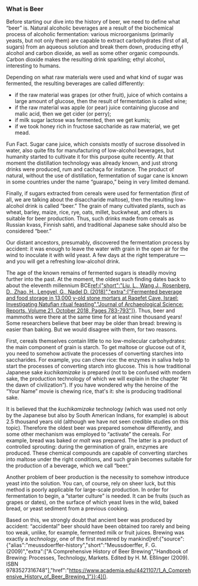 ### What is Beer

Before starting our dive into the history of beer, we need to define what “beer” is. Natural alcoholic beverages are a result of the biochemical process of alcoholic fermentation: various microorganisms (primarily yeasts, but not only them) are capable to extract carbohydrates (first of all, sugars) from an aqueous solution and break them down, producing ethyl alcohol and carbon dioxide, as well as some other organic compounds. Carbon dioxide makes the resulting drink sparkling; ethyl alcohol, interesting to humans.

Depending on what raw materials were used and what kind of sugar was fermented, the resulting beverages are called differently:
  * if the raw material was grapes (or other fruit), juice of which contains a large amount of glucose, then the result of fermentation is called wine;
  * if the raw material was apple (or pear) juice containing glucose and malic acid, then we get cider (or perry);
  * if milk sugar lactose was fermented, then we get kumis;
  * if we took honey rich in fructose saccharide as raw material, we get mead.

Fun Fact. Sugar cane juice, which consists mostly of sucrose dissolved in water, also quite fits for manufacturing of low-alcohol beverages, but humanity started to cultivate it for this purpose quite recently. At that moment the distillation technology was already known, and just strong drinks were produced, rum and cachaça for instance. The product of natural, without the use of distillation, fermentation of sugar cane is known in some countries under the name “guarapo,” being in very limited demand.

Finally, if sugars extracted from cereals were used for fermentation (first of all, we are talking about the disaccharide maltose), then the resulting low-alcohol drink is called “beer.” The grain of many cultivated plants, such as wheat, barley, maize, rice, rye, oats, millet, buckwheat, and others is suitable for beer production. Thus, such drinks made from cereals as Russian kvass, Finnish sahti, and traditional Japanese sake should also be considered “beer.”

Our distant ancestors, presumably, discovered the fermentation process by accident: it was enough to leave the water with grain in the open air for the wind to inoculate it with wild yeast. A few days at the right temperature — and you will get a refreshing low-alcohol drink.

The age of the known remains of fermented sugars is steadily moving further into the past. At the moment, the oldest such finding dates back to about the eleventh millennium BCE[ref:{"short":"Liu, L., Wang J., Rosenberg, D., Zhao, H., Lengyel, G., Nadel D. (2018)","extra":["Fermented beverage and food storage in 13,000 y-old stone mortars at Raqefet Cave, Israel: Investigating Natufian ritual feasting","Journal of Archaeological Science: Reports. Volume 21, October 2018, Pages 783-793"]}](https://www.sciencedirect.com/science/article/abs/pii/S2352409X18303468). Thus, beer and mammoths were there at the same time for at least nine thousand years! Some researchers believe that beer may be older than bread: brewing is easier than baking. But we would disagree with them, for two reasons.

First, cereals themselves contain little to no low-molecular carbohydrates: the main component of grain is starch. To get maltose or glucose out of it, you need to somehow activate the processes of converting starches into saccharides. For example, you can chew rice: the enzymes in saliva help to start the processes of converting starch into glucose. This is how traditional Japanese sake *kuchikamizake* is prepared (not to be confused with modern sake, the production technology of which we will explain in the chapter “At the dawn of civilization”). If you have wondered why the heroine of the “Your Name” movie is chewing rice, that's it: she is producing traditional sake.

It is believed that the *kuchikamizake* technology (which was used not only by the Japanese but also by South American Indians, for example) is about 2.5 thousand years old (although we have not seen credible studies on this topic). Therefore the oldest beer was prepared somehow differently, and some other mechanism was employed to “activate” the cereals. For example, bread was baked or *malt* was prepared. The latter is a product of controlled sprouting: during the germination of grain, enzymes are produced. These chemical compounds are capable of converting starches into maltose under the right conditions, and such grain becomes suitable for the production of a beverage, which we call “beer.”

Another problem of beer production is the necessity to somehow introduce yeast into the solution. You can, of course, rely on sheer luck, but this method is poorly applicable for large-scale production. In order for fermentation to begin, a “starter culture” is needed. It can be fruits (such as grapes or dates), on the surface of which yeast lives in the wild, baked bread, or yeast sediment from a previous cooking.

Based on this, we strongly doubt that ancient beer was produced by accident: “accidental” beer should have been obtained too rarely and being too weak, unlike, for example, fermented milk or fruit juices. Brewing was exactly a *technology*, one of the first mastered by mankind[ref:{"source":{"alias":"meussdoerffer-history","short":"Meussdoerffer, F. G. (2009)","extra":\["A Comprehensive History of Beer Brewing","Handbook of Brewing: Processes, Technology, Markets. Edited by H. M. Eßlinger (2009). ISBN 9783527316748"\],"href":"https://www.academia.edu/4421107/1_A_Comprehensive_History_of_Beer_Brewing_1"}}:4]().